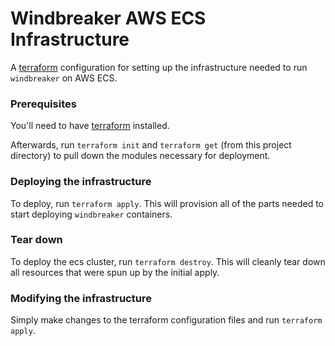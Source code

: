 # Windbreaker AWS ECS Infrastructure

A [terraform](https://www.terraform.io/) configuration for setting
up the infrastructure needed to run `windbreaker` on AWS ECS.

### Prerequisites

You'll need to have [terraform](https://www.terraform.io/) installed.

Afterwards, run `terraform init` and `terraform get` (from this project directory)
to pull down the modules necessary for deployment.

### Deploying the infrastructure

To deploy, run `terraform apply`. This will provision all of the parts needed
to start deploying `windbreaker` containers.

### Tear down

To deploy the ecs cluster, run `terraform destroy`. This will cleanly tear down all
resources that were spun up by the initial apply.

### Modifying the infrastructure

Simply make changes to the terraform configuration files and run `terraform apply`.
